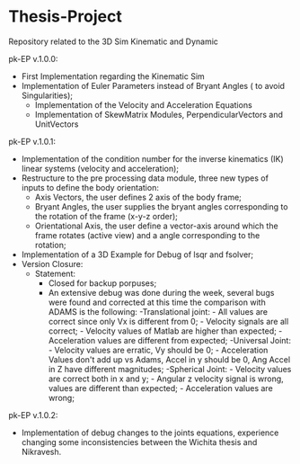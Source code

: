 # Thesis-Project
Repository related to the 3D Sim Kinematic and Dynamic

pk-EP v.1.0.0:
  - First Implementation regarding the Kinematic Sim
  - Implementation of Euler Parameters instead of Bryant Angles ( to avoid Singularities);
      - Implementation of the Velocity and Acceleration Equations
      - Implementation of SkewMatrix Modules, PerpendicularVectors and UnitVectors

pk-EP v.1.0.1:
  - Implementation of the condition number for the inverse kinematics (IK) linear systems (velocity and acceleration);
  - Restructure to the pre processing data module, three new types of inputs to define the body orientation:
      - Axis Vectors, the user defines 2 axis of the body frame;
      - Bryant Angles, the user supplies the bryant angles corresponding to the rotation of the frame (x-y-z order);
      - Orientational Axis, the user define a vector-axis around which the frame rotates (active view) and a angle corresponding to the rotation;
  - Implementation of a 3D Example for Debug of lsqr and fsolver;
  - Version Closure: 
	- Statement:
		- Closed for backup porpuses;
		- An extensive debug was done during the week, several bugs were found and corrected at this time the comparison with ADAMS is the following:
			-Translational joint:
				- All values are correct since only Vx is different from 0;
				- Velocity signals are all correct;
				- Velocity values of Matlab are higher than expected;
				- Acceleration values are different from expected;
			-Universal Joint:
				- Velocity values are erratic, Vy should be 0;
				- Acceleration Values don't add up vs Adams, Accel in y should be 0, Ang Accel in Z have different magnitudes;
			-Spherical Joint:
				- Velocity values are correct both in x and y;
				- Angular z velocity signal is wrong, values are different than expected;
				- Acceleration values are wrong;

pk-EP v.1.0.2:
  - Implementation of debug changes to the joints equations, experience changing some inconsistencies between the Wichita thesis and Nikravesh.
